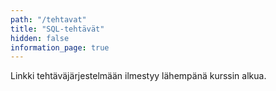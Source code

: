 ```yaml
---
path: "/tehtavat"
title: "SQL-tehtävät"
hidden: false
information_page: true
---
```


Linkki tehtäväjärjestelmään ilmestyy lähempänä kurssin alkua.
